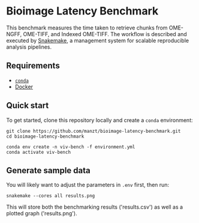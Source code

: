 # Bioimage Latency Benchmark

This benchmark measures the time taken to retrieve chunks
from OME-NGFF, OME-TIFF, and Indexed OME-TIFF. The workflow is
described and executed by [Snakemake](https://snakemake.readthedocs.io/en/stable/),
a management system for scalable reproducible analysis pipelines.

## Requirements

- [`conda`](https://docs.conda.io/en/latest/)
- [Docker](https://www.docker.com/)

## Quick start

To get started, clone this repository locally and create a `conda` environment:

```
git clone https://github.com/manzt/bioimage-latency-benchmark.git
cd bioimage-latency-benchmark

conda env create -n viv-bench -f environment.yml
conda activate viv-bench
```

## Generate sample data

You will likely want to adjust the parameters in `.env` first, then run:

```
snakemake --cores all results.png
```

This will store both the benchmarking results ('results.csv') as well as a
plotted graph ('results.png').
